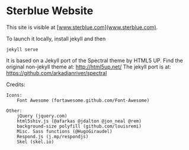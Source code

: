 # Sterblue Website

This site is visible at [www.sterblue.com](www.sterblue.com).

To launch it locally, install jekyll and then

    jekyll serve

It is based on a Jekyll port of the Spectral theme by HTML5 UP.
Find the original non-jekyll theme at: http://html5up.net/
The jekyll port is at: https://github.com/arkadianriver/spectral

Credits:

	Icons:
		Font Awesome (fortawesome.github.com/Font-Awesome)

	Other:
		jQuery (jquery.com)
		html5shiv.js (@afarkas @jdalton @jon_neal @rem)
		background-size polyfill (github.com/louisremi)
		Misc. Sass functions (@HugoGiraudel)
		Respond.js (j.mp/respondjs)
		Skel (skel.io)
